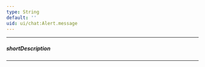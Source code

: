 ```yaml
---
type: String
default: ''
uid: ui/chat:Alert.message
---
```

---
##### shortDescription
<!-- Description goes here -->

---
<!-- Description goes here -->